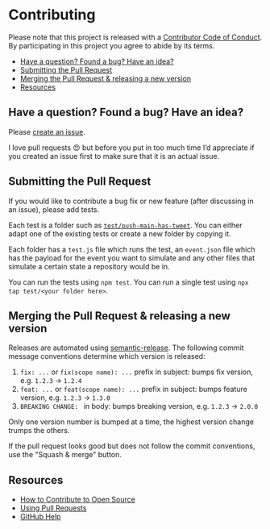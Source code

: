 # Contributing

Please note that this project is released with a [Contributor Code of Conduct](CODE_OF_CONDUCT.md). By participating in this project you agree to abide by its terms.

<!-- toc -->

- [Have a question? Found a bug? Have an idea?](#have-a-question-found-a-bug-have-an-idea)
- [Submitting the Pull Request](#submitting-the-pull-request)
- [Merging the Pull Request & releasing a new version](#merging-the-pull-request--releasing-a-new-version)
- [Resources](#resources)

<!-- tocstop -->

## Have a question? Found a bug? Have an idea?

Please [create an issue](https://github.com/twitter-together/action/issues/new/choose).

I love pull requests 😍 but before you put in too much time I’d appreciate if you created an issue first to make sure that it is an actual issue.

## Submitting the Pull Request

If you would like to contribute a bug fix or new feature (after discussing in an issue), please add tests.

Each test is a folder such as [`test/push-main-has-tweet`](https://github.com/twitter-together/action/tree/main/test/push-main-has-tweet). You can either adapt one of the existing tests or create a new folder by copying it.

Each folder has a `test.js` file which runs the test, an `event.json` file which has the payload for the event you want to simulate and any other files that simulate a certain state a repository would be in.

You can run the tests using `npm test`. You can run a single test using `npx tap test/<your folder here>`.

## Merging the Pull Request & releasing a new version

Releases are automated using [semantic-release](https://github.com/semantic-release/semantic-release).
The following commit message conventions determine which version is released:

1. `fix: ...` or `fix(scope name): ...` prefix in subject: bumps fix version, e.g. `1.2.3` → `1.2.4`
2. `feat: ...` or `feat(scope name): ...` prefix in subject: bumps feature version, e.g. `1.2.3` → `1.3.0`
3. `BREAKING CHANGE: ` in body: bumps breaking version, e.g. `1.2.3` → `2.0.0`

Only one version number is bumped at a time, the highest version change trumps the others.

If the pull request looks good but does not follow the commit conventions, use the "Squash & merge" button.

## Resources

- [How to Contribute to Open Source](https://opensource.guide/how-to-contribute/)
- [Using Pull Requests](https://help.github.com/articles/about-pull-requests/)
- [GitHub Help](https://help.github.com)
